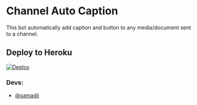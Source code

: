 # Channel Auto Caption 

This bot automatically add caption and button to any media/document sent to a channel.

## Deploy to Heroku

[![Deploy](https://www.herokucdn.com/deploy/button.svg)](https://heroku.com/deploy?template=https://github.com/anisagar123/hgm)


### Devs: 
- [@samadii](https://github.com/anisagar123)
